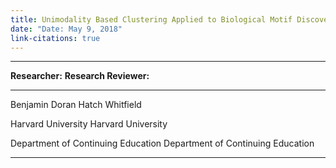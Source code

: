 ```yaml
---
title: Unimodality Based Clustering Applied to Biological Motif Discovery
date: "Date: May 9, 2018"
link-citations: true
---
```


------------------------------------------------------------------------
**Researcher:**                      **Research Reviewer:**
-----------------------------------  -----------------------------------
Benjamin Doran                       Hatch Whitfield

Harvard University                   Harvard University

Department of Continuing Education   Department of Continuing Education
-----------------------------------  -----------------------------------
